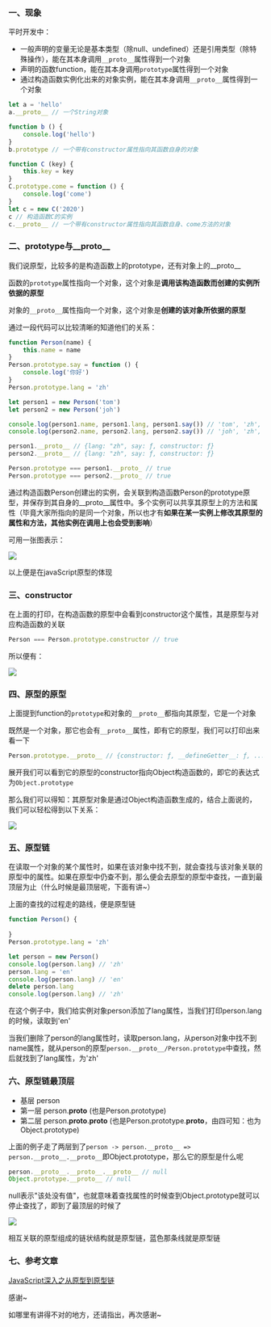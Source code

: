 ### 一、现象
平时开发中：
- 一般声明的变量无论是基本类型（除null、undefined）还是引用类型（除特殊操作），能在其本身调用`__proto__`属性得到一个对象
- 声明的函数function，能在其本身调用`prototype`属性得到一个对象
- 通过构造函数实例化出来的对象实例，能在其本身调用`__proto__`属性得到一个对象

```javascript
let a = 'hello'
a.__proto__ // 一个String对象

function b () {
    console.log('hello')
}
b.prototype // 一个带有constructor属性指向其函数自身的对象

function C (key) {
    this.key = key
}
C.prototype.come = function () {
    console.log('come')
}
let c = new C('2020')
c // 构造函数C的实例
c.__proto__ // 一个带有constructor属性指向其函数自身、come方法的对象
```

### 二、prototype与__proto__
我们说原型，比较多的是构造函数上的prototype，还有对象上的__proto__

函数的`prototype`属性指向一个对象，这个对象是**调用该构造函数而创建的实例所依据的原型**

对象的`__proto__`属性指向一个对象，这个对象是**创建的该对象所依据的原型**

通过一段代码可以比较清晰的知道他们的关系：
```javascript
function Person(name) {
    this.name = name
}
Person.prototype.say = function () {
    console.log('你好')   
}
Person.prototype.lang = 'zh'

let person1 = new Person('tom')
let person2 = new Person('joh')

console.log(person1.name, person1.lang, person1.say()) // 'tom', 'zh', '你好'
console.log(person2.name, person2.lang, person2.say()) // 'joh', 'zh', '你好'

person1.__proto__ // {lang: "zh", say: ƒ, constructor: ƒ}
person2.__proto__ // {lang: "zh", say: ƒ, constructor: ƒ}

Person.prototype === person1.__proto_ // true
Person.prototype === person2.__proto_ // true
```

通过构造函数Person创建出的实例，会关联到构造函数Person的prototype原型，并保存到其自身的__proto__属性中。多个实例可以共享其原型上的方法和属性（毕竟大家所指向的是同一个对象，所以也才有**如果在某一实例上修改其原型的属性和方法，其他实例在调用上也会受到影响**）

可用一张图表示：

![](https://user-gold-cdn.xitu.io/2020/3/16/170e33fc29a425c7?w=576&h=290&f=png&s=18265)

以上便是在javaScript原型的体现

### 三、constructor
在上面的打印，在构造函数的原型中会看到constructor这个属性，其是原型与对应构造函数的关联
```javascript
Person === Person.prototype.constructor // true
```
所以便有：

![](https://user-gold-cdn.xitu.io/2020/3/16/170e3488167ef908?w=580&h=290&f=png&s=21909)

### 四、原型的原型
上面提到function的`prototype`和对象的`__proto__`都指向其原型，它是一个对象

既然是一个对象，那它也会有`__proto__`属性，即有它的原型，我们可以打印出来看一下
```javascript
Person.prototype.__proto__ // {constructor: ƒ, __defineGetter__: ƒ, ...}
```
展开我们可以看到它的原型的constructor指向Object构造函数的，即它的表达式为`Object.prototype`

那么我们可以得知：其原型对象是通过Object构造函数生成的，结合上面说的，我们可以轻松得到以下关系：

![](https://user-gold-cdn.xitu.io/2020/3/16/170e3511f4008c1c?w=590&h=477&f=png&s=33352)

### 五、原型链
在读取一个对象的某个属性时，如果在该对象中找不到，就会查找与该对象关联的原型中的属性。如果在原型中仍查不到，那么便会去原型的原型中查找，一直到最顶层为止（什么时候是最顶层呢，下面有讲~）

上面的查找的过程走的路线，便是原型链
```javascript
function Person() {
    
}
Person.prototype.lang = 'zh'

let person = new Person()
console.log(person.lang) // 'zh'
person.lang = 'en'
console.log(person.lang) // 'en'
delete person.lang
console.log(person.lang) // 'zh'
```
在这个例子中，我们给实例对象person添加了lang属性，当我们打印person.lang的时候，读取到'en'

当我们删除了person的lang属性时，读取person.lang，从person对象中找不到name属性，就从person的原型`person.__proto__/Person.prototype`中查找，然后就找到了lang属性，为'zh'

### 六、原型链最顶层
- 基层 person
- 第一层 person.__proto__ (也是Person.prototype)
- 第二层 person.__proto__.__proto__ (也是Person.prototype.__proto__，由四可知：也为Object.prototype)


上面的例子走了两层到了`person -> person.__proto__ => person.__proto__.__proto__`即Object.prototype，那么它的原型是什么呢
```javascript
person.__proto__.__proto__.__proto__ // null
Object.prototype.__proto__ // null
```
null表示"该处没有值"，也就意味着查找属性的时候查到Object.prototype就可以停止查找了，即到了最顶层的时候了

![](https://user-gold-cdn.xitu.io/2020/3/16/170e373290e1cfaa?w=590&h=525&f=png&s=34702)

相互关联的原型组成的链状结构就是原型链，蓝色那条线就是原型链

### 七、参考文章
[JavaScript深入之从原型到原型链](https://github.com/mqyqingfeng/Blog/issues/2)

感谢~

如哪里有讲得不对的地方，还请指出，再次感谢~